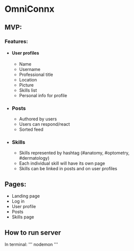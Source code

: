 # OmniConnx

## MVP:
### **Features**:
- #### **User profiles**
   - Name 
   - Username
   - Professional title 
   - Location
   - Picture
   - Skills list
   - Personal info for profile

- ### **Posts**

   - Authored by users
   - Users can respond/react 
   - Sorted feed

- ### **Skills** 

   - Skills represented by hashtag (#anatomy, #optometry, #dermatology) 
   - Each individual skill will have its own page 
   - Skills can be linked in posts and on user profiles 

## **Pages**: 

   - Landing page 
   - Log in 
   - User profile 
   - Posts 
   - Skills page 


## How to run server 
In terminal:
'''
nodemon 
'''